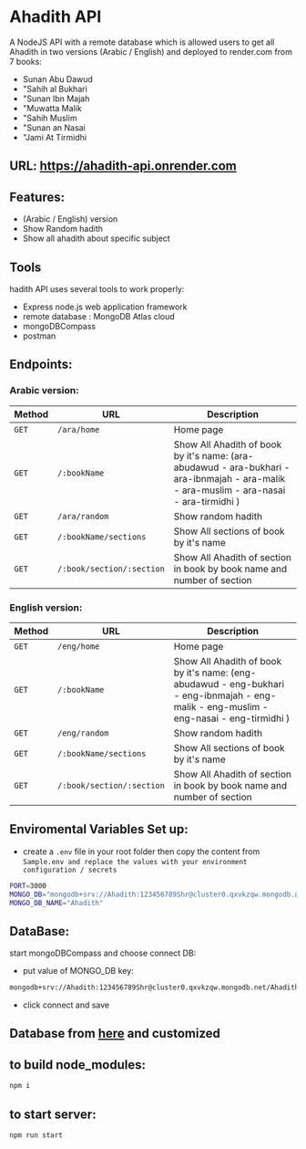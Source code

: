 ﻿# Ahadith API
A NodeJS API with a remote database which is allowed users to get all Ahadith in two versions (Arabic / English) and deployed to render.com from 7 books:
- Sunan Abu Dawud
- "Sahih al Bukhari
- "Sunan Ibn Majah
- "Muwatta Malik
- "Sahih Muslim
- "Sunan an Nasai
- "Jami At Tirmidhi
## URL: https://ahadith-api.onrender.com 
## Features:
- (Arabic / English) version
- Show Random hadith 
- Show all ahadith about specific subject
## Tools 
hadith API uses several tools to work properly:
- Express node.js web application framework
- remote database : MongoDB Atlas cloud
- mongoDBCompass
- postman
## Endpoints:
  ### Arabic version:
| Method   | URL                                      | Description                              |
| -------- | ---------------------------------------- | ---------------------------------------- |
| `GET`    | `/ara/home` | Home page |
| `GET`   | `/:bookName` | Show All Ahadith of book by it's name: (ara-abudawud - ara-bukhari - ara-ibnmajah - ara-malik - ara-muslim - ara-nasai - ara-tirmidhi ) |
| `GET`    | `/ara/random` | Show random hadith |
| `GET`  | `/:bookName/sections` |Show All sections of book by it's name |
| `GET`   | `/:book/section/:section` | Show All Ahadith of section in book by book name and number of section |
  ### English version:
| Method   | URL                                      | Description                              |
| -------- | ---------------------------------------- | ---------------------------------------- |
| `GET`    | `/eng/home` | Home page |
| `GET`   | `/:bookName` | Show All Ahadith of book by it's name: (eng-abudawud - eng-bukhari - eng-ibnmajah - eng-malik - eng-muslim - eng-nasai - eng-tirmidhi ) |
| `GET`    | `/eng/random` | Show random hadith |
| `GET`  | `/:bookName/sections` |Show All sections of book by it's name |
| `GET`   | `/:book/section/:section` | Show All Ahadith of section in book by book name and number of section |
## Enviromental Variables Set up:
- create a `.env` file in your root folder then copy the content from  `Sample.env and replace the values with your environment configuration / secrets`
```sh
PORT=3000
MONGO_DB="mongodb+srv://Ahadith:123456789Shr@cluster0.qxvkzqw.mongodb.net/Ahadith"
MONGO_DB_NAME="Ahadith"
```
## DataBase:
start mongoDBCompass and choose connect DB:
- put value of MONGO_DB key:
```sh
mongodb+srv://Ahadith:123456789Shr@cluster0.qxvkzqw.mongodb.net/Ahadith
```
- click connect and save
## Database from [here](https://github.com/fawazahmed0/hadith-api/tree/1/editions) and customized
## to build node_modules:
```sh
npm i
```
## to start server:
```sh
npm run start
```


